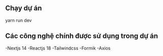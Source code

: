 ## Chạy dự án
yarn run dev

## Các công nghệ chính được sử dụng  trong dự án
-Nextjs 14
-Reactjs 18
-Tailwindcss
-Formik
-Axios
